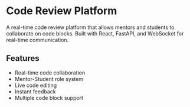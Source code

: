 # Code Review Platform

A real-time code review platform that allows mentors and students to collaborate on code blocks. Built with React, FastAPI, and WebSocket for real-time communication.

## Features

- Real-time code collaboration
- Mentor-Student role system
- Live code editing
- Instant feedback
- Multiple code block support
